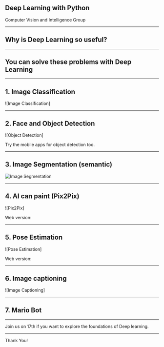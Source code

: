 ## Deep Learning with Python

Computer Vision and Intelligence Group

---

## Why is Deep Learning so useful?

---

## You can solve these problems with Deep Learning

---

## 1. Image Classification

![Image Classification]

---

## 2. Face and Object Detection

![Object Detection]

Try the mobile apps for object detection too.

---

## 3. Image Segmentation (semantic)

![Image Segmentation](https://vision.in.tum.de/_media/spezial/bib/nieuwenhuis-cremers-pami12_2.jpg)

---

## 4. AI can paint (Pix2Pix)

![Pix2Pix]

Web version:

---

## 5. Pose Estimation

![Pose Estimation]

Web version:

---

## 6. Image captioning

![Image Captioning]

---

## 7. Mario Bot

---

Join us on 17th if you want to explore the foundations of Deep learning.

---

Thank You!